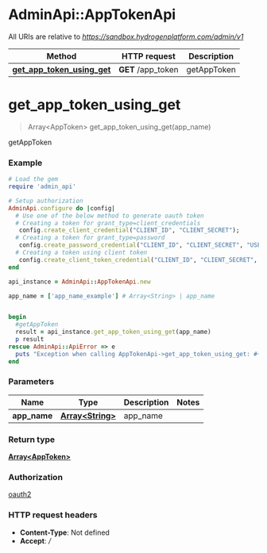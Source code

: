 # AdminApi::AppTokenApi

All URIs are relative to *https://sandbox.hydrogenplatform.com/admin/v1*

Method | HTTP request | Description
------------- | ------------- | -------------
[**get_app_token_using_get**](AppTokenApi.md#get_app_token_using_get) | **GET** /app_token | getAppToken


# **get_app_token_using_get**
> Array&lt;AppToken&gt; get_app_token_using_get(app_name)

getAppToken

### Example
```ruby
# Load the gem
require 'admin_api'

# Setup authorization
AdminApi.configure do |config|
  # Use one of the below method to generate oauth token        
  # Creating a token for grant_type=client_credentials
   config.create_client_credential("CLIENT_ID", "CLIENT_SECRET");
  # Creating a token for grant_type=password
   config.create_password_credential("CLIENT_ID", "CLIENT_SECRET", "USERNAME", "PASSWORD");
  # Creating a token using client token
   config.create_client_token_credential("CLIENT_ID", "CLIENT_SECRET", "CLIENT_TOKEN")
end

api_instance = AdminApi::AppTokenApi.new

app_name = ['app_name_example'] # Array<String> | app_name


begin
  #getAppToken
  result = api_instance.get_app_token_using_get(app_name)
  p result
rescue AdminApi::ApiError => e
  puts "Exception when calling AppTokenApi->get_app_token_using_get: #{e}"
end
```

### Parameters

Name | Type | Description  | Notes
------------- | ------------- | ------------- | -------------
 **app_name** | [**Array&lt;String&gt;**](String.md)| app_name | 

### Return type

[**Array&lt;AppToken&gt;**](AppToken.md)

### Authorization

[oauth2](../README.md#oauth2)

### HTTP request headers

 - **Content-Type**: Not defined
 - **Accept**: */*




